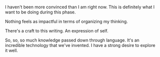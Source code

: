 I haven't been more convinced than I am right now. This is definitely what I want to be doing during this phase.

Nothing feels as impactful in terms of organizing my thinking.

There's a craft to this writing. An expression of self.

So, so, so much knowledge passed down through language. It's an incredible technology that we've invented. I have a strong desire to explore it well.